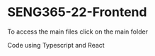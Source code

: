# SENG365-22-Frontend

To access the main files click on the main folder

Code using Typescript and React

